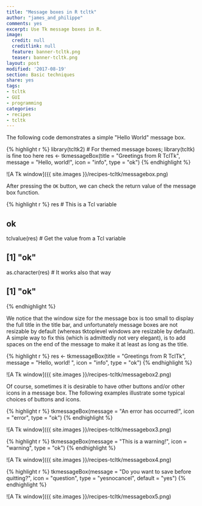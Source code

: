 ```yaml
---
title: "Message boxes in R tcltk"
author: "james_and_philippe"
comments: yes
excerpt: Use Tk message boxes in R.
image:
  credit: null
  creditlink: null
  feature: banner-tcltk.png
  teaser: banner-tcltk.png
layout: post
modified: '2017-08-19'
section: Basic techniques
share: yes
tags:
- tcltk
- GUI
- programming
categories:
- recipes
- tcltk
---
```


The following code demonstrates a simple "Hello World" message box.


{% highlight r %}
library(tcltk2) # For themed message boxes; library(tcltk) is fine too here
res <- tkmessageBox(title = "Greetings from R TclTk",
  message = "Hello, world!", icon = "info", type = "ok")
{% endhighlight %}

![A Tk window]({{ site.images }}/recipes-tcltk/messagebox.png)

After pressing the `OK` button, we can check the return value of the message box function.


{% highlight r %}
res               # This is a Tcl variable
## <Tcl> ok
tclvalue(res)     # Get the value from a Tcl variable
## [1] "ok"
as.character(res) # It works also that way
## [1] "ok"
{% endhighlight %}

We notice that the window size for the message box is too small to display the full title in the title bar, and unfortunately message boxes are not resizable by default (whereas tktoplevel windows are resizable by default). A simple way to fix this (which is admittedly not very elegant), is to add spaces on the end of the message to make it at least as long as the title.


{% highlight r %}
res <- tkmessageBox(title = "Greetings from R TclTk",
  message = "Hello, world!                 ", icon = "info", type = "ok")
{% endhighlight %}

![A Tk window]({{ site.images }}/recipes-tcltk/messagebox2.png)

Of course, sometimes it is desirable to have other buttons and/or other icons in a message box. The following examples illustrate some typical choices of buttons and icons.


{% highlight r %}
tkmessageBox(message = "An error has occurred!", icon = "error", type = "ok")
{% endhighlight %}

![A Tk window]({{ site.images }}/recipes-tcltk/messagebox3.png)


{% highlight r %}
tkmessageBox(message = "This is a warning!", icon = "warning", type = "ok")
{% endhighlight %}

![A Tk window]({{ site.images }}/recipes-tcltk/messagebox4.png)


{% highlight r %}
tkmessageBox(message = "Do you want to save before quitting?",
    icon = "question", type = "yesnocancel", default = "yes")
{% endhighlight %}

![A Tk window]({{ site.images }}/recipes-tcltk/messagebox5.png)

